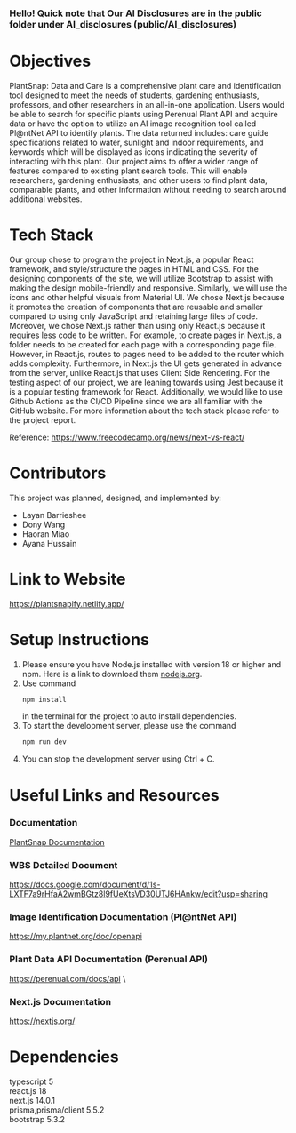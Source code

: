 ### Hello! Quick note that Our AI Disclosures are in the public folder under AI_disclosures (public/AI_disclosures)

# Objectives
PlantSnap: Data and Care is a comprehensive plant care and identification tool designed to 
meet the needs of students, gardening enthusiasts, professors, and other researchers in an all-in-one application. Users would be able to search for specific plants using Perenual Plant API and acquire data or have the option to utilize an AI image recognition tool called Pl@ntNet API to identify plants. The data returned includes: care guide specifications related to water, sunlight and indoor requirements, and keywords which will be displayed as icons indicating the severity of interacting with this plant. Our project aims to offer a wider range of features compared to existing plant search tools. This will enable researchers, gardening enthusiasts, and other users to find plant data, comparable plants, and other information without needing to search around additional websites.

# Tech Stack
Our group chose to program the project in Next.js, a popular React framework, and style/structure the pages in HTML and CSS. For the designing components of the site, we will utilize Bootstrap to assist with making the design mobile-friendly and responsive. Similarly, we will use the icons and other helpful visuals from Material UI. We chose Next.js because it promotes the creation of components that are reusable and smaller compared to using only JavaScript and retaining large files of code. Moreover, we chose Next.js rather than using only React.js because it requires less code to be written. For example, to create pages in Next.js, a folder needs to be created for each page with a corresponding page file. However, in React.js, routes to pages need to be added to the router which adds complexity. Furthermore, in Next.js the UI gets generated in advance from the server, unlike React.js that uses Client Side Rendering. For the testing aspect of our project, we are leaning towards using Jest because it is a popular testing framework for React. Additionally, we would like to use Github Actions as the CI/CD Pipeline since we are all familiar with the GitHub website. For more information about the tech stack please refer to the project report.

Reference: https://www.freecodecamp.org/news/next-vs-react/

# Contributors
This project was planned, designed, and implemented by:
- Layan Barrieshee
- Dony Wang
- Haoran Miao
- Ayana Hussain

# Link to Website
https://plantsnapify.netlify.app/

# Setup Instructions
1. Please ensure you have Node.js installed with version 18 or higher and npm. Here is a link to download them [nodejs.org](https://nodejs.org/).
2. Use command
   ```bash
   npm install
   ```
   in the terminal for the project to auto install dependencies.
3. To start the development server, please use the command
   ```bash
   npm run dev
   ```
4. You can stop the development server using Ctrl + C.

# Useful Links and Resources

### Documentation
[PlantSnap Documentation](https://docs.google.com/document/d/1DlVDQSg9P5B4akBwGmD20Acq0VpjXfX40P7dgoObh1c/edit?usp=sharing)
### WBS Detailed Document
https://docs.google.com/document/d/1s-LXTF7a9rHfaA2wmBGtz8l9fUeXtsVD30UTJ6HAnkw/edit?usp=sharing
### Image Identification Documentation (Pl@ntNet API)
https://my.plantnet.org/doc/openapi 
### Plant Data API Documentation (Perenual API)
https://perenual.com/docs/api \
### Next.js Documentation
https://nextjs.org/ 

# Dependencies
typescript 5\
react.js 18\
next.js 14.0.1\
prisma,prisma/client 5.5.2\
bootstrap 5.3.2

